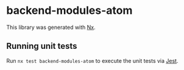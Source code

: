 # backend-modules-atom

This library was generated with [Nx](https://nx.dev).

## Running unit tests

Run `nx test backend-modules-atom` to execute the unit tests via [Jest](https://jestjs.io).
